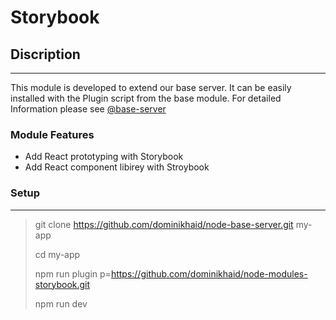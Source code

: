 # Storybook

## Discription

---

This module is developed to extend our base server. It can be easily installed with the Plugin script from the base module. For detailed Information please see [@base-server](https://github.com/dominikhaid/node-base-server.git)

### Module Features

- Add React prototyping with Storybook
- Add React component libirey with Stroybook


### Setup

---

> git clone https://github.com/dominikhaid/node-base-server.git my-app
> 
> cd my-app
> 
> npm run plugin p=https://github.com/dominikhaid/node-modules-storybook.git
> 
> npm run dev
